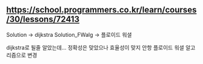 https://school.programmers.co.kr/learn/courses/30/lessons/72413
---

Solution -> dijkstra
Solution_FWalg -> 플로이드 워셜

dijkstra로 될줄 알았는데... 정확성은 맞았으나 효율성이 맞지 안항 플로이드 워셜 알고리즘으로 변경